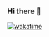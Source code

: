 ### Hi there 👋
[![wakatime](https://wakatime.com/badge/user/9a0d54c4-c857-430e-b657-30f6c88c5147.svg)](https://wakatime.com/@9a0d54c4-c857-430e-b657-30f6c88c5147)
<!--
**chaiyawahoo/chaiyawahoo** is a ✨ _special_ ✨ repository because its `README.md` (this file) appears on your GitHub profile.

Here are some ideas to get you started:

- 🔭 I’m currently working on ...
- 🌱 I’m currently learning ...
- 👯 I’m looking to collaborate on ...
- 🤔 I’m looking for help with ...
- 💬 Ask me about ...
- 📫 How to reach me: ...
- 😄 Pronouns: ...
- ⚡ Fun fact: ...
-->
